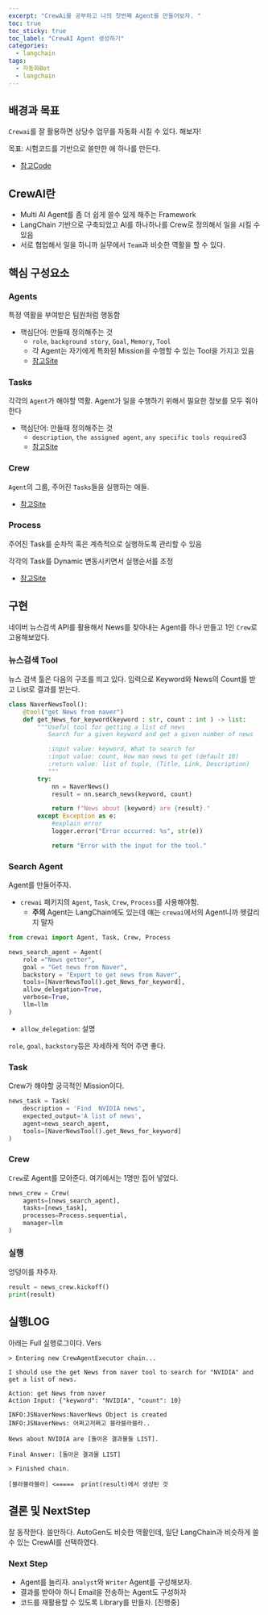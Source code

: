 ```yaml
---
excerpt: "CrewAi를 공부하고 나의 첫번째 Agent를 만들어보자. "
toc: true
toc_sticky: true
toc_label: "CrewAI Agent 생성하기"
categories:
  - langchain
tags:
  - 자동화Bot
  - langchain
---
```


## 배경과 목표

 `Crewai`를 잘 활용하면 상당수 업무를 자동화 시킬 수 있다. 해보자!

 목표: 시험코드를 기반으로 쓸만한 애 하나를 만든다.
- [참고Code](https://www.youtube.com/watch?v=77xSbC-9yn4)

## CrewAI란

- Multi AI Agent를 좀 더 쉽게 쓸수 있게 해주는 Framework
- LangChain 기반으로 구축되었고 AI를 하나하나를 Crew로 정의해서 일을 시킬 수 있음
- 서로 협업해서 일을 하니까 실무에서 `Team`과 비슷한 역활을 할 수 있다.

## 핵심 구성요소

### Agents

특정 역활을 부여받은 팀원처럼 행동함

- 핵심단어: 만들때 정의해주는 것
  - `role`, `background story`, `Goal`, `Memory`, `Tool`
  - 각 Agent는 자기에게 특화된 Mission을 수행할 수 있는 Tool을 가지고 있음
  - [참고Site](https://github.com/joaomdmoura/CrewAI)

### Tasks

 각각의 `Agent`가 해야할 역활. Agent가 일을 수행하기 위해서 필요한 정보를 모두 줘야 한다

- 핵심단어: 만들때 정의해주는 것
  - `description`, `the assigned agent`, `any specific tools required`3
  - [참고Site](https://github.com/joaomdmoura/CrewAI)

### Crew

 `Agent`의 그룹, 주어진 `Tasks`들을 실행하는 애들.

- [참고Site](https://crewai.net/posts/how-to-use-crew-ai)

### Process

 주어진 Task를 순차적 혹은 계측적으로 실행하도록 관리할 수 있음

 각각의 Task를 Dynamic 변동시키면서 실행순서를 조정

- [참고Site](https://github.com/joaomdmoura/CrewAI)

## 구현

네이버 뉴스검색 API를 활용해서 News를 찾아내는 Agent를 하나 만들고 1인 `Crew`로 고용해보았다.

### 뉴스검색 Tool

뉴스 검색 툴은 다음의 구조를 띄고 있다. 입력으로 Keyword와 News의 Count를 받고 List로 결과를 받는다.

```python
class NaverNewsTool():
    @tool("get News from naver")
    def get_News_for_keyword(keyword : str, count : int ) -> list:
        """Useful tool for getting a list of news
           Search for a given keyword and get a given number of news

           :input value: keyword, What to search for
           :input value: count, How man news to get (default 10)
           :return value: list of tuple, (Title, Link, Description)
           """
        try:
            nn = NaverNews()
            result = nn.search_news(keyword, count)

            return f"News about {keyword} are {result}."
        except Exception as e:
            #explain error
            logger.error("Error occurred: %s", str(e))

            return "Error with the input for the tool."
```

### Search Agent

Agent를 만들어주자.

- `crewai` 패키지의 `Agent`, `Task`, `Crew`, `Process`를 사용해야함.
  - **주의** Agent는 LangChain에도 있는데 얘는 `crewai`에서의 Agent니까 헷갈리지 말자

```python
from crewai import Agent, Task, Crew, Process

news_search_agent = Agent(
    role ="News getter",
    goal = "Get news from Naver",
    backstory = "Expert to get news from Naver",
    tools=[NaverNewsTool().get_News_for_keyword],
    allow_delegation=True,
    verbose=True,
    llm=llm
)
```

- `allow_delegation`: 설명 


`role`, `goal`, `backstory`등은 자세하게 적어 주면 좋다.

### Task

Crew가 해야할 궁극적인 Mission이다.

```python
news_task = Task(
    description = 'Find  NVIDIA news',
    expected_output='A list of news',
    agent=news_search_agent,
    tools=[NaverNewsTool().get_News_for_keyword]
)
```

### Crew

`Crew`로 Agent를 모아준다. 여기에서는 1명만 집어 넣었다.

```python
news_crew = Crew(
    agents=[news_search_agent],
    tasks=[news_task],
    processes=Process.sequential,
    manager=llm
)
```

### 실행

엉덩이를 차주자.

```python
result = news_crew.kickoff()
print(result)
```

## 실행LOG

아래는 Full 실행로그이다. Vers

```
> Entering new CrewAgentExecutor chain...

I should use the get News from naver tool to search for "NVIDIA" and get a list of news.

Action: get News from naver
Action Input: {"keyword": "NVIDIA", "count": 10}

INFO:JSNaverNews:NaverNews Object is created
INFO:JSNaverNews: 어쩌고저쩌고 블라블라블라.. 

News about NVIDIA are [돌아온 결과물들 LIST].

Final Answer: [돌아온 결과물 LIST]

> Finished chain.

[블라블라블라] <=====  print(result)에서 생성된 것
```

## 결론 및 NextStep

 잘 동작한다. 쓸만하다.
 AutoGen도 비슷한 역활인데, 일단 LangChain과 비슷하게 쓸 수 있는 CrewAI를 선택하였다.

### Next Step

- Agent를 늘리자. `analyst`와 `Writer` Agent를 구성해보자.
- 결과를 받아야 하니 Email을 전송하는 Agent도 구성하자
- 코드를 재활용할 수 있도록 Library를 만들자. [진행중]